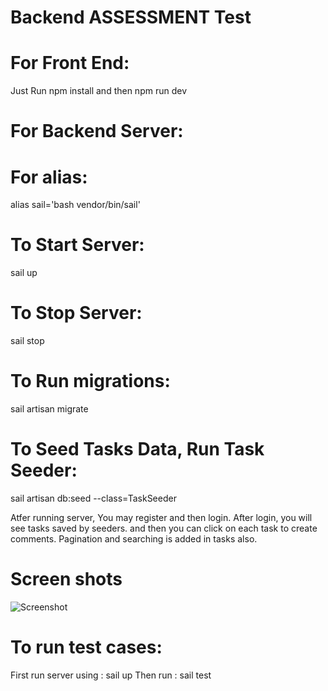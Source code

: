
# Backend ASSESSMENT Test

# For Front End:
Just Run npm install and then npm run dev


# For Backend Server:

# For alias:
alias sail='bash vendor/bin/sail'

# To Start Server:
  sail up
# To Stop Server: 
  sail stop

# To Run migrations: 
  sail artisan migrate

# To Seed Tasks Data, Run Task Seeder:
  sail artisan db:seed --class=TaskSeeder


Atfer running server, You may register and then login.
After login, you will see tasks saved by seeders. and then you can click on each task to create comments. 
Pagination and searching is added in tasks also.

# Screen shots

![Screenshot](.screenshots/login.png)


# To run test cases:
  First run server using : sail up
  Then run : sail test



